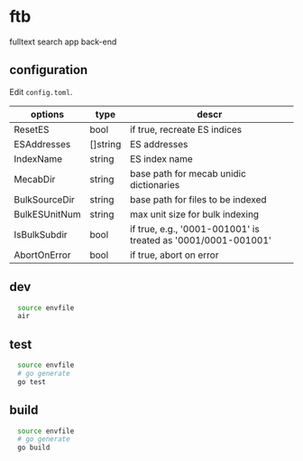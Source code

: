 # ftb

fulltext search app back-end

## configuration

Edit `config.toml`.

options | type | descr
---|---|---
ResetES | bool | if true, recreate ES indices
ESAddresses | []string | ES addresses
IndexName | string | ES index name
MecabDir | string | base path for mecab unidic dictionaries
BulkSourceDir | string | base path for files to be indexed
BulkESUnitNum | string | max unit size for bulk indexing
IsBulkSubdir | bool | if true, e.g., '0001-001001' is treated as '0001/0001-001001'
AbortOnError | bool | if true, abort on error


## dev

```sh
  source envfile
  air
```

## test

```sh
  source envfile
  # go generate
  go test
```


## build

```sh
  source envfile
  # go generate
  go build
```

